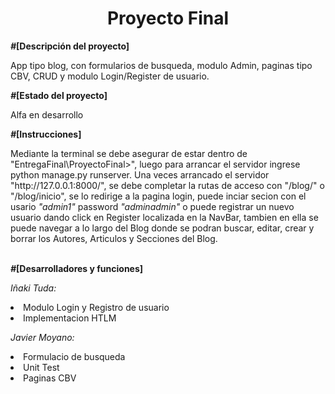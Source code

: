<h1 align="center"> Proyecto Final </h1>

<b>*#*[Descripción del proyecto]</b>
<p>App tipo blog, con formularios de busqueda, modulo Admin, paginas tipo CBV, CRUD y modulo Login/Register de usuario.</p>

<b>*#*[Estado del proyecto]</b>
<p>Alfa en desarrollo</p>

<b>*#*[Instrucciones]</b>
<p> Mediante la terminal se debe asegurar de estar dentro de "EntregaFinal\ProyectoFinal>", luego para arrancar el servidor ingrese python manage.py runserver.
Una veces arrancado el servidor "http://127.0.0.1:8000/", se debe completar la rutas de acceso con "/blog/" o "/blog/inicio", se lo redirige a la pagina login, puede inciar secion con el usario <i>"admin1"</i> password <i>"adminadmin"</i> o puede registrar un nuevo usuario dando click en Register localizada en la NavBar, tambien en ella se puede navegar a lo largo del Blog donde se podran buscar, editar, crear y borrar los Autores, Articulos y Secciones del Blog.</p>

<br><b>*#*[Desarrolladores y funciones]</b></br>
<p><i>Iñaki Tuda:</i>
<li>Modulo Login y Registro de usuario</li>
<li>Implementacion HTLM</li>

<i>Javier Moyano:</i>
<li>Formulacio de busqueda</li>
<li>Unit Test</li>
<li>Paginas CBV</li>
</p>

